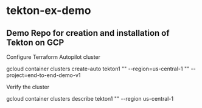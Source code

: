 # tekton-ex-demo
## Demo Repo for creation and installation of Tekton on GCP


Configure Terraform Autopilot cluster

gcloud container clusters create-auto tekton1 "\"
    --region=us-central-1 "\"
    --project=end-to-end-demo-v1 

Verify the cluster

gcloud container clusters describe tekton1 "\"
    --region us-central-1